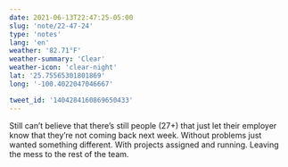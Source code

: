 ```yaml
---
date: 2021-06-13T22:47:25-05:00
slug: 'note/22-47-24'
type: 'notes'
lang: 'en'
weather: '82.71°F'
weather-summary: 'Clear'
weather-icon: 'clear-night'
lat: '25.75565301801869'
long: '-100.4022047046667'

tweet_id: '1404284160869650433'
---
```

Still can’t believe that there’s still people (27+) that just let their employer know that they’re not coming back next week. Without problems just wanted something different. With projects assigned and running.  Leaving the mess to the rest of the team.